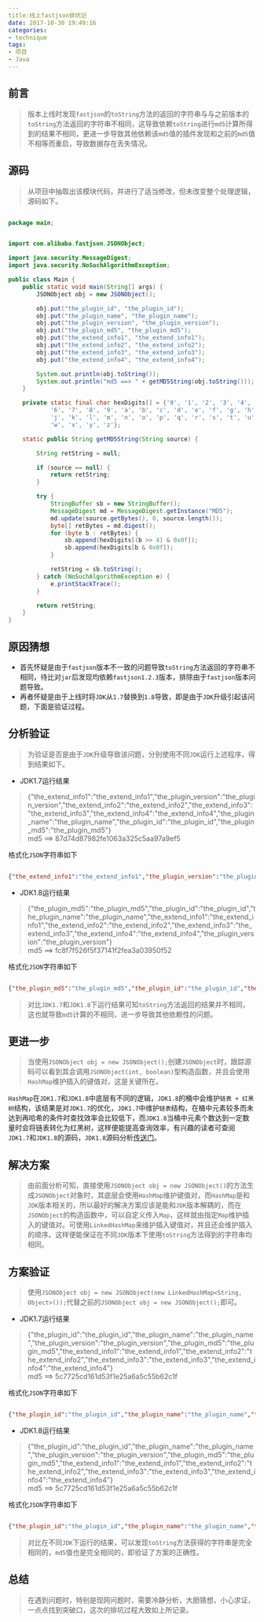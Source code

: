 ```yaml
---
title:线上fastjson排坑记
date: 2017-10-30 19:49:16
categories:
- technique
tags:
- 项目
- Java
---
```


## 前言

> 版本上线时发现`fastjson`的`toString`方法的返回的字符串与与之前版本的`toString`方法返回的字符串不相同，这导致依赖`toString`进行`md5`计算所得到的结果不相同，更进一步导致其他依赖该`md5`值的插件发现和之前的`md5`值不相等而重启，导致数据存在丢失情况。

## 源码

> 从项目中抽取出该模块代码，并进行了适当修改，但未改变整个处理逻辑，源码如下。

```java

package main;


import com.alibaba.fastjson.JSONObject;

import java.security.MessageDigest;
import java.security.NoSuchAlgorithmException;

public class Main {
    public static void main(String[] args) {
        JSONObject obj = new JSONObject();

        obj.put("the_plugin_id", "the_plugin_id");
        obj.put("the_plugin_name", "the_plugin_name");
        obj.put("the_plugin_version", "the_plugin_version");
        obj.put("the_plugin_md5", "the_plugin_md5");
        obj.put("the_extend_info1", "the_extend_info1");
        obj.put("the_extend_info2", "the_extend_info2");
        obj.put("the_extend_info3", "the_extend_info3");
        obj.put("the_extend_info4", "the_extend_info4");

        System.out.println(obj.toString());
        System.out.println("md5 ==> " + getMD5String(obj.toString()));
    }

    private static final char hexDigits[] = {'0', '1', '2', '3', '4', '5',
            '6', '7', '8', '9', 'a', 'b', 'c', 'd', 'e', 'f', 'g', 'h', 'i',
            'j', 'k', 'l', 'm', 'n', 'o', 'p', 'q', 'r', 's', 't', 'u', 'v',
            'w', 'x', 'y', 'z'};

    static public String getMD5String(String source) {

        String retString = null;

        if (source == null) {
            return retString;
        }

        try {
            StringBuffer sb = new StringBuffer();
            MessageDigest md = MessageDigest.getInstance("MD5");
            md.update(source.getBytes(), 0, source.length());
            byte[] retBytes = md.digest();
            for (byte b : retBytes) {
                sb.append(hexDigits[(b >> 4) & 0x0f]);
                sb.append(hexDigits[b & 0x0f]);
            }

            retString = sb.toString();
        } catch (NoSuchAlgorithmException e) {
            e.printStackTrace();
        }

        return retString;
    }
}


```

## 原因猜想

* 首先怀疑是由于`fastjson`版本不一致的问题导致`toString`方法返回的字符串不相同，待比对`jar`后发现均依赖`fastjson1.2.3`版本，排除由于`fastjson`版本问题导致。
* 再者怀疑是由于上线时将`JDK`从`1.7`替换到`1.8`导致，即是由于`JDK`升级引起该问题，下面是验证过程。

## 分析验证

> 为验证是否是由于`JDK`升级导致该问题，分别使用不同`JDK`运行上述程序，得到结果如下。

* JDK1.7运行结果

> {"the_extend_info1":"the_extend_info1","the_plugin_version":"the_plugin_version","the_extend_info2":"the_extend_info2","the_extend_info3":"the_extend_info3","the_extend_info4":"the_extend_info4","the_plugin_name":"the_plugin_name","the_plugin_id":"the_plugin_id","the_plugin_md5":"the_plugin_md5"}  
md5 ==> 87d74d87982fe1063a325c5aa97a9ef5

格式化`JSON`字符串如下

```json

{"the_extend_info1":"the_extend_info1","the_plugin_version":"the_plugin_version","the_extend_info2":"the_extend_info2","the_extend_info3":"the_extend_info3","the_extend_info4":"the_extend_info4","the_plugin_name":"the_plugin_name","the_plugin_id":"the_plugin_id","the_plugin_md5":"the_plugin_md5"}


```

* JDK1.8运行结果

> {"the_plugin_md5":"the_plugin_md5","the_plugin_id":"the_plugin_id","the_plugin_name":"the_plugin_name","the_extend_info1":"the_extend_info1","the_extend_info2":"the_extend_info2","the_extend_info3":"the_extend_info3","the_extend_info4":"the_extend_info4","the_plugin_version":"the_plugin_version"}  
md5 ==> fc8f7f526f5f37141f2fea3a03950f52

格式化`JSON`字符串如下

```json

{"the_plugin_md5":"the_plugin_md5","the_plugin_id":"the_plugin_id","the_plugin_name":"the_plugin_name","the_extend_info1":"the_extend_info1","the_extend_info2":"the_extend_info2","the_extend_info3":"the_extend_info3","the_extend_info4":"the_extend_info4","the_plugin_version":"the_plugin_version"}

```

> 对比`JDK1.7`和`JDK1.8`下运行结果可知`toString`方法返回的结果并不相同，这也就导致`md5`计算的不相同，进一步导致其他依赖性的问题。

## 更进一步

> 当使用`JSONObject obj = new JSONObject();`创建`JSONObject`时，跟踪源码可以看到其会调用`JSONObject(int, boolean)`型构造函数，并且会使用`HashMap`维护插入的键值对，这是关键所在。

`HashMap`在`JDK1.7`和`JDK1.8`中底层有不同的逻辑，`JDK1.8`的桶中会维护`链表 + 红黑树`结构，该结果是对`JDK1.7`的优化，`JDK1.7`中维护`链表`结构，在桶中元素较多而未达到再哈希的条件时查找效率会比较低下，而`JDK1.8`当桶中元素个数达到一定数量时会将链表转化为红黑树，这样便能提高查询效率，有兴趣的读者可查阅`JDK1.7`和`JDK1.8`的源码，`JDK1.8`源码分析[传送门](http://www.cnblogs.com/leesf456/p/5242233.html)。

## 解决方案

> 由前面分析可知，直接使用`JSONObject obj = new JSONObject()`的方法生成`JSONObject`对象时，其底层会使用`HashMap`维护键值对，而`HashMap`是和`JDK`版本相关的，所以最好的解决方案应该是能和`JDK`版本解耦的，而在`JSONObject`的构造函数中，可以自定义传入`Map`，这样就由指定`Map`维护插入的键值对。可使用`LinkedHashMap`来维护插入键值对，并且还会维护插入的顺序。这样便能保证在不同`JDK`版本下使用`toString`方法得到的字符串均相同。

## 方案验证

> 使用`JSONObject obj = new JSONObject(new LinkedHashMap<String, Object>());`代替之前的`JSONObject obj = new JSONObject();`即可。

* JDK1.7运行结果

> {"the_plugin_id":"the_plugin_id","the_plugin_name":"the_plugin_name","the_plugin_version":"the_plugin_version","the_plugin_md5":"the_plugin_md5","the_extend_info1":"the_extend_info1","the_extend_info2":"the_extend_info2","the_extend_info3":"the_extend_info3","the_extend_info4":"the_extend_info4"}    
md5 ==> 5c7725cd161d53f1e25a6a5c55b62c1f 


格式化`JSON`字符串如下

```json

{"the_plugin_id":"the_plugin_id","the_plugin_name":"the_plugin_name","the_plugin_version":"the_plugin_version","the_plugin_md5":"the_plugin_md5","the_extend_info1":"the_extend_info1","the_extend_info2":"the_extend_info2","the_extend_info3":"the_extend_info3","the_extend_info4":"the_extend_info4"} 

```

* JDK1.8运行结果

> {"the_plugin_id":"the_plugin_id","the_plugin_name":"the_plugin_name","the_plugin_version":"the_plugin_version","the_plugin_md5":"the_plugin_md5","the_extend_info1":"the_extend_info1","the_extend_info2":"the_extend_info2","the_extend_info3":"the_extend_info3","the_extend_info4":"the_extend_info4"}  
md5 ==> 5c7725cd161d53f1e25a6a5c55b62c1f

格式化`JSON`字符串如下

```json

{"the_plugin_id":"the_plugin_id","the_plugin_name":"the_plugin_name","the_plugin_version":"the_plugin_version","the_plugin_md5":"the_plugin_md5","the_extend_info1":"the_extend_info1","the_extend_info2":"the_extend_info2","the_extend_info3":"the_extend_info3","the_extend_info4":"the_extend_info4"} 

```

> 对比在不同`JDK`下运行的结果，可以发现`toString`方法获得的字符串是完全相同的，`md5`值也是完全相同的，即验证了方案的正确性。

## 总结

> 在遇到问题时，特别是现网问题时，需要冷静分析，大胆猜想，小心求证，一点点找到突破口，这次的排坑过程大致如上所记录。

